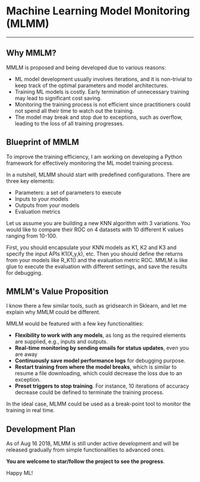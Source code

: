 # Machine Learning Model Monitoring (MLMM)
---
## Why MMLM? 

MMLM is proposed and being developed due to various reasons:
- ML model development usually involves iterations, and it is non-trivial to keep track of the optimal parameters and model architectures.
- Training ML models is costly. Early termination of unnecessary training may lead to significant cost saving.
- Monitoring the training process is not efficient since practitioners could not spend all their time to watch out the training.
- The model may break and stop due to exceptions, such as overflow, leading to the loss of all training progresses.

## Blueprint of MMLM

To improve the training efficiency, I am working on developing a Python framework for effectively monitoring the ML model training process.

In a nutshell, MLMM should start with predefined configurations. There are three key elements:

- Parameters: a set of parameters to execute
- Inputs to your models
- Outputs from your models
- Evaluation metrics

Let us assume you are building a new KNN algorithm with 3 variations. You would like to compare their ROC on 4 datasets with 10 different K values ranging from 10-100.

First, you should encapsulate your KNN models as K1, K2 and K3 and specify the input APIs K1(X,y,k), etc. Then you should define the returns from your models like R_K1() and the evaluation metric ROC. MMLM is like glue to execute the evaluation with different settings, and save the results for debugging.

## MMLM's Value Proposition

I know there a few similar tools, such as gridsearch in Sklearn, and let me explain why MMLM could be different.

MMLM would be featured with a few key functionalities:
- **Flexibility to work with any models**, as long as the required elements are supplied, e.g., inputs and outputs.
- **Real-time monitoring by sending emails for status updates**, even you are away
- **Continuously save model performance logs** for debugging purpose.
- **Restart training from where the model breaks**, which is similar to resume a file downloading, which could decrease the loss due to an exception.
- **Preset triggers to stop training**. For instance, 10 iterations of  accuracy decrease could be defined to terminate the training process.

In the ideal case, MLMM could be used as a break-point tool to monitor the training in real time.

## Development Plan

As of Aug 16 2018, MLMM is still under active development and will be released gradually from simple functionalities to advanced ones.

**You are welcome to star/follow the project to see the progress**.

Happy ML!